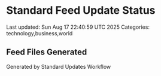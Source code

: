 # Standard Feed Update Status
Last updated: Sun Aug 17 22:40:59 UTC 2025
Categories: technology,business,world

## Feed Files Generated

Generated by Standard Updates Workflow

